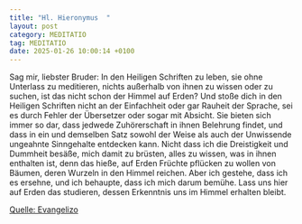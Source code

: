 ```yaml
---
title: "Hl. Hieronymus  "
layout: post
category: MEDITATIO
tag: MEDITATIO
date: 2025-01-26 10:00:14 +0100
---
```

Sag mir, liebster Bruder: In den Heiligen Schriften zu leben, sie ohne Unterlass zu meditieren, nichts außerhalb von ihnen zu wissen oder zu suchen, ist das nicht schon der Himmel auf Erden?
Und stoße dich in den Heiligen Schriften nicht an der Einfachheit oder gar Rauheit der Sprache, sei es durch Fehler der Übersetzer oder sogar mit Absicht.<!--more--> Sie bieten sich immer so dar, dass jedwede Zuhörerschaft in ihnen Belehrung findet, und dass in ein und demselben Satz sowohl der Weise als auch der Unwissende ungeahnte Sinngehalte entdecken kann.
Nicht dass ich die Dreistigkeit und Dummheit besäße, mich damit zu brüsten, alles zu wissen, was in ihnen enthalten ist, denn das hieße, auf Erden Früchte pflücken zu wollen von Bäumen, deren Wurzeln in den Himmel reichen. Aber ich gestehe, dass ich es ersehne, und ich behaupte, dass ich mich darum bemühe. Lass uns hier auf Erden das studieren, dessen Erkenntnis uns im Himmel erhalten bleibt.

[Quelle: Evangelizo](https://evangeliumtagfuertag.org/DE/gospel)